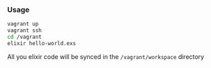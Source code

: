 ### Usage
```sh
vagrant up
vagrant ssh
cd /vagrant
elixir hello-world.exs
```

All you elixir code will be synced in the `/vagrant/workspace` directory


